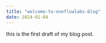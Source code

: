 ```yaml
---
title: "welcome-to-oneflowlabs-blog"
date: 2024-01-04
---
```

this is the first draft of my blog post.
